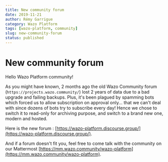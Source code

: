 ```yaml
---
title: New community forum
date: 2019-11-21
author: Rémy Garrigue
category: Wazo Platform
tags: [wazo-platform, community]
slug: new-community-forum
status: published
---
```


# New community forum

Hello Wazo Platform community!

As you might have known, 2 months ago the old Wazo Community forum (`https://projects.wazo.community/`) lost 2 years of data due to a bad upgrade and failing backups. Plus, it's been plagued by spamming bots which forced us to allow subscription on approval only... that we can't deal with since dozens of bots try to subscribe every day! Hence we chose to switch it to read-only for archiving purpose, and switch to a brand new one, modern and hosted.

Here is the new forum : [https://wazo-platform.discourse.group/](https://wazo-platform.discourse.group/).

And if a forum doesn't fit you, feel free to come talk with the community on our Mattermost [https://mm.wazo.community/wazo-platform](https://mm.wazo.community/wazo-platform).
